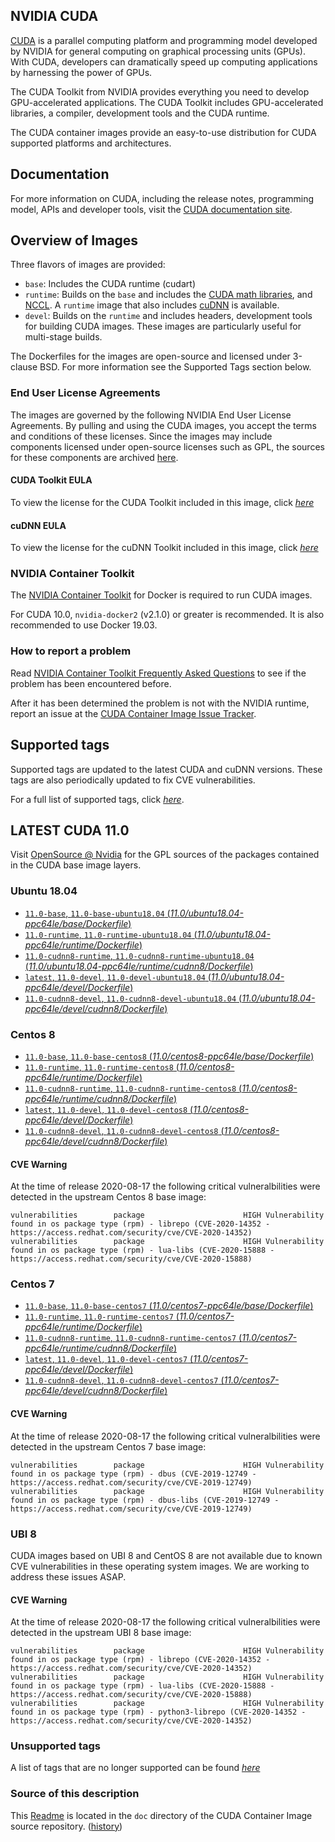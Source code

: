 ## NVIDIA CUDA

[CUDA](https://developer.nvidia.com/cuda-zone) is a parallel computing platform and programming model developed by NVIDIA for general computing on graphical processing units (GPUs). With CUDA, developers can dramatically speed up computing applications by harnessing the power of GPUs.

The CUDA Toolkit from NVIDIA provides everything you need to develop GPU-accelerated applications. The CUDA Toolkit includes GPU-accelerated libraries, a compiler, development tools and the CUDA runtime.

The CUDA container images provide an easy-to-use distribution for CUDA supported platforms and architectures.

## Documentation

For more information on CUDA, including the release notes, programming model, APIs and developer tools, visit the [CUDA documentation site](https://docs.nvidia.com/cuda).

## Overview of Images

Three flavors of images are provided:
- `base`: Includes the CUDA runtime (cudart)
- `runtime`: Builds on the `base` and includes the [CUDA math libraries](https://developer.nvidia.com/gpu-accelerated-libraries), and [NCCL](https://developer.nvidia.com/nccl). A `runtime` image that also includes [cuDNN](https://developer.nvidia.com/cudnn) is available. 
- `devel`: Builds on the `runtime` and includes headers, development tools for building CUDA images. These images are particularly useful for multi-stage builds.

The Dockerfiles for the images are open-source and licensed under 3-clause BSD. For more information see the Supported Tags section below.

### End User License Agreements

The images are governed by the following NVIDIA End User License Agreements. By pulling and using the CUDA images, you accept the terms and conditions of these licenses. 
Since the images may include components licensed under open-source licenses such as GPL, the sources for these components are archived [here](https://developer.download.nvidia.com/compute/cuda/opensource/).

#### CUDA Toolkit EULA

To view the license for the CUDA Toolkit included in this image, click [*here*](http://docs.nvidia.com/cuda/eula/index.html)

#### cuDNN EULA

To view the license for the cuDNN Toolkit included in this image, click [*here*](https://docs.nvidia.com/deeplearning/sdk/cudnn-sla/index.html)

### NVIDIA Container Toolkit

The [NVIDIA Container Toolkit](https://github.com/NVIDIA/nvidia-docker) for Docker is required to run CUDA images.

For CUDA 10.0, `nvidia-docker2` (v2.1.0) or greater is recommended. It is also recommended to use Docker 19.03.

### How to report a problem

Read [NVIDIA Container Toolkit Frequently Asked Questions](https://github.com/NVIDIA/nvidia-docker/wiki/Frequently-Asked-Questions) to see if the problem has been encountered before.

After it has been determined the problem is not with the NVIDIA runtime, report an issue at the [CUDA Container Image Issue Tracker](https://gitlab.com/nvidia/container-images/cuda/-/issues).

## Supported tags

Supported tags are updated to the latest CUDA and cuDNN versions. These tags are also periodically updated to fix CVE vulnerabilities.

For a full list of supported tags, click [*here*](https://gitlab.com/nvidia/container-images/cuda/blob/master/doc/supported-tags.md).

## LATEST CUDA 11.0

Visit [OpenSource @ Nvidia](https://developer.download.nvidia.com/compute/cuda/opensource/image/11.0/) for the GPL sources of the packages contained in the CUDA base image layers.

### Ubuntu 18.04

- [`11.0-base`, `11.0-base-ubuntu18.04` (*11.0/ubuntu18.04-ppc64le/base/Dockerfile*)](https://gitlab.com/nvidia/container-images/cuda/blob/master/dist/11.0/ubuntu18.04-ppc64le/base/Dockerfile)
- [`11.0-runtime`, `11.0-runtime-ubuntu18.04` (*11.0/ubuntu18.04-ppc64le/runtime/Dockerfile*)](https://gitlab.com/nvidia/container-images/cuda/blob/master/dist/11.0/ubuntu18.04-ppc64le/runtime/Dockerfile)
- [`11.0-cudnn8-runtime`, `11.0-cudnn8-runtime-ubuntu18.04` (*11.0/ubuntu18.04-ppc64le/runtime/cudnn8/Dockerfile*)](https://gitlab.com/nvidia/container-images/cuda/blob/master/dist/11.0/ubuntu18.04-ppc64le/runtime/cudnn8/Dockerfile)
- [`latest`, `11.0-devel`, `11.0-devel-ubuntu18.04` (*11.0/ubuntu18.04-ppc64le/devel/Dockerfile*)](https://gitlab.com/nvidia/container-images/cuda/blob/master/dist/11.0/ubuntu18.04-ppc64le/devel/Dockerfile)
- [`11.0-cudnn8-devel`, `11.0-cudnn8-devel-ubuntu18.04` (*11.0/ubuntu18.04-ppc64le/devel/cudnn8/Dockerfile*)](https://gitlab.com/nvidia/container-images/cuda/blob/master/dist/11.0/ubuntu18.04-ppc64le/devel/cudnn8/Dockerfile)

### Centos 8

- [`11.0-base`, `11.0-base-centos8` (*11.0/centos8-ppc64le/base/Dockerfile*)](https://gitlab.com/nvidia/container-images/cuda/blob/master/dist/11.0/centos8-ppc64le/base/Dockerfile)
- [`11.0-runtime`, `11.0-runtime-centos8` (*11.0/centos8-ppc64le/runtime/Dockerfile*)](https://gitlab.com/nvidia/container-images/cuda/blob/master/dist/11.0/centos8-ppc64le/runtime/Dockerfile)
- [`11.0-cudnn8-runtime`, `11.0-cudnn8-runtime-centos8` (*11.0/centos8-ppc64le/runtime/cudnn8/Dockerfile*)](https://gitlab.com/nvidia/container-images/cuda/blob/master/dist/11.0/centos8-ppc64le/runtime/cudnn8/Dockerfile)
- [`latest`, `11.0-devel`, `11.0-devel-centos8` (*11.0/centos8-ppc64le/devel/Dockerfile*)](https://gitlab.com/nvidia/container-images/cuda/blob/master/dist/11.0/centos8-ppc64le/devel/Dockerfile)
- [`11.0-cudnn8-devel`, `11.0-cudnn8-devel-centos8` (*11.0/centos8-ppc64le/devel/cudnn8/Dockerfile*)](https://gitlab.com/nvidia/container-images/cuda/blob/master/dist/11.0/centos8-ppc64le/devel/cudnn8/Dockerfile)

#### CVE Warning

At the time of release 2020-08-17 the following critical vulneralbilities were detected in the upstream Centos 8 base image:

```
vulnerabilities        package                      HIGH Vulnerability found in os package type (rpm) - librepo (CVE-2020-14352 - https://access.redhat.com/security/cve/CVE-2020-14352)
vulnerabilities        package                      HIGH Vulnerability found in os package type (rpm) - lua-libs (CVE-2020-15888 - https://access.redhat.com/security/cve/CVE-2020-15888)
```

### Centos 7

- [`11.0-base`, `11.0-base-centos7` (*11.0/centos7-ppc64le/base/Dockerfile*)](https://gitlab.com/nvidia/container-images/cuda/blob/master/dist/11.0/centos7-ppc64le/base/Dockerfile)
- [`11.0-runtime`, `11.0-runtime-centos7` (*11.0/centos7-ppc64le/runtime/Dockerfile*)](https://gitlab.com/nvidia/container-images/cuda/blob/master/dist/11.0/centos7-ppc64le/runtime/Dockerfile)
- [`11.0-cudnn8-runtime`, `11.0-cudnn8-runtime-centos7` (*11.0/centos7-ppc64le/runtime/cudnn8/Dockerfile*)](https://gitlab.com/nvidia/container-images/cuda/blob/master/dist/11.0/centos7-ppc64le/runtime/cudnn8/Dockerfile)
- [`latest`, `11.0-devel`, `11.0-devel-centos7` (*11.0/centos7-ppc64le/devel/Dockerfile*)](https://gitlab.com/nvidia/container-images/cuda/blob/master/dist/11.0/centos7-ppc64le/devel/Dockerfile)
- [`11.0-cudnn8-devel`, `11.0-cudnn8-devel-centos7` (*11.0/centos7-ppc64le/devel/cudnn8/Dockerfile*)](https://gitlab.com/nvidia/container-images/cuda/blob/master/dist/11.0/centos7-ppc64le/devel/cudnn8/Dockerfile)

#### CVE Warning

At the time of release 2020-08-17 the following critical vulneralbilities were detected in the upstream Centos 7 base image:

```
vulnerabilities        package                      HIGH Vulnerability found in os package type (rpm) - dbus (CVE-2019-12749 - https://access.redhat.com/security/cve/CVE-2019-12749)
vulnerabilities        package                      HIGH Vulnerability found in os package type (rpm) - dbus-libs (CVE-2019-12749 - https://access.redhat.com/security/cve/CVE-2019-12749)
```

### UBI 8

CUDA images based on UBI 8 and CentOS 8 are not available due to known CVE vulnerabilities in these operating system images. We are working to address these issues ASAP.

#### CVE Warning

At the time of release 2020-08-17 the following critical vulneralbilities were detected in the upstream UBI 8 base image:

```
vulnerabilities        package                      HIGH Vulnerability found in os package type (rpm) - librepo (CVE-2020-14352 - https://access.redhat.com/security/cve/CVE-2020-14352)
vulnerabilities        package                      HIGH Vulnerability found in os package type (rpm) - lua-libs (CVE-2020-15888 - https://access.redhat.com/security/cve/CVE-2020-15888)
vulnerabilities        package                      HIGH Vulnerability found in os package type (rpm) - python3-librepo (CVE-2020-14352 - https://access.redhat.com/security/cve/CVE-2020-14352)
```

### Unsupported tags

A list of tags that are no longer supported can be found [*here*](https://gitlab.com/nvidia/container-images/cuda/blob/master/doc/unsupported-tags.md)

### Source of this description

This [Readme](https://gitlab.com/nvidia/container-images/cuda/blob/master/doc/README.md) is located in the `doc` directory of the CUDA Container Image source repository. ([history](https://gitlab.com/nvidia/container-images/cuda/commits/master/doc/README.md))
